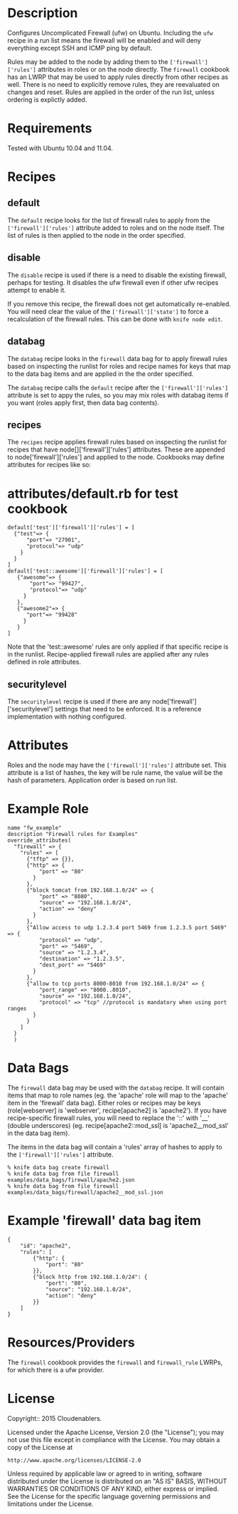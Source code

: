 Description
===========
Configures Uncomplicated Firewall (ufw) on Ubuntu. Including the `ufw` recipe in a run list means the firewall will be enabled and will deny everything except SSH and ICMP ping by default.

Rules may be added to the node by adding them to the `['firewall']['rules']` attributes in roles or on the node directly. The `firewall` cookbook has an LWRP that may be used to apply rules directly from other recipes as well. There is no need to explicitly remove rules, they are reevaluated on changes and reset. Rules are applied in the order of the run list, unless ordering is explictly added.

Requirements
============
Tested with Ubuntu 10.04 and 11.04.

Recipes
=======
default
-------
The `default` recipe looks for the list of firewall rules to apply from the `['firewall']['rules']` attribute added to roles and on the node itself. The list of rules is then applied to the node in the order specified.

disable
-------
The `disable` recipe is used if there is a need to disable the existing firewall, perhaps for testing. It disables the ufw firewall even if other ufw recipes attempt to enable it.

If you remove this recipe, the firewall does not get automatically re-enabled. You will need clear the value of the `['firewall']['state']` to force a recalculation of the firewall rules. This can be done with `knife node edit`.

databag
-------
The `databag` recipe looks in the `firewall` data bag for to apply firewall rules based on inspecting the runlist for roles and recipe names for keys that map to the data bag items and are applied in the the order specified.

The `databag` recipe calls the `default` recipe after the `['firewall']['rules']` attribute is set to appy the rules, so you may mix roles with databag items if you want (roles apply first, then data bag contents).

recipes
-------
The `recipes` recipe applies firewall rules based on inspecting the runlist for recipes that have node[<recipe>]['firewall']['rules'] attributes. These are appended to node['firewall']['rules'] and applied to the node. Cookbooks may define attributes for recipes like so:

# attributes/default.rb for test cookbook
    default['test']['firewall']['rules'] = [
      {"test"=> {
          "port"=> "27901",
          "protocol"=> "udp"
        }
      }
    ]
    default['test::awesome']['firewall']['rules'] = [
       {"awesome"=> {
           "port"=> "99427",
           "protocol"=> "udp"
         }
       },
       {"awesome2"=> {
          "port"=> "99428"
         }
       }
    ]

Note that the 'test::awesome' rules are only applied if that specific recipe is in the runlist. Recipe-applied firewall rules are applied after any rules defined in role attributes.

securitylevel
-------------
The `securitylevel` recipe is used if there are any node['firewall']['securitylevel'] settings that need to be enforced. It is a reference implementation with nothing configured.

Attributes
==========
Roles and the node may have the `['firewall']['rules']` attribute set. This attribute is a list of hashes, the key will be rule name, the value will be the hash of parameters. Application order is based on run list.

# Example Role
    name "fw_example"
    description "Firewall rules for Examples"
    override_attributes(
      "firewall" => {
        "rules" => [
          {"tftp" => {}},
          {"http" => {
              "port" => "80"
            }
          },
          {"block tomcat from 192.168.1.0/24" => {
              "port" => "8080",
              "source" => "192.168.1.0/24",
              "action" => "deny"
            }
          },
          {"Allow access to udp 1.2.3.4 port 5469 from 1.2.3.5 port 5469" => {
              "protocol" => "udp",
              "port" => "5469",
              "source" => "1.2.3.4",
              "destination" => "1.2.3.5",
              "dest_port" => "5469"
            }
          },
          {"allow to tcp ports 8000-8010 from 192.168.1.0/24" => {
              "port_range" => "8000..8010",
              "source" => "192.168.1.0/24",
              "protocol" => "tcp" //protocol is mandatory when using port ranges
            }
          }
        ]
      }
      )

Data Bags
=========
The `firewall` data bag may be used with the `databag` recipe. It will contain items that map to role names (eg. the 'apache' role will map to the 'apache' item in the 'firewall' data bag). Either roles or recipes may be keys (role[webserver] is 'webserver', recipe[apache2] is 'apache2'). If you have recipe-specific firewall rules, you will need to replace the '::' with '__' (double underscores) (eg. recipe[apache2::mod_ssl] is 'apache2__mod_ssl' in the data bag item).

The items in the data bag will contain a 'rules' array of hashes to apply to the `['firewall']['rules']` attribute.

    % knife data bag create firewall
    % knife data bag from file firewall examples/data_bags/firewall/apache2.json
    % knife data bag from file firewall examples/data_bags/firewall/apache2__mod_ssl.json

# Example 'firewall' data bag item

    {
        "id": "apache2",
        "rules": [
            {"http": {
                "port": "80"
            }},
            {"block http from 192.168.1.0/24": {
                "port": "80",
                "source": "192.168.1.0/24",
                "action": "deny"
            }}
        ]
    }

Resources/Providers
===================
The `firewall` cookbook provides the `firewall` and `firewall_rule` LWRPs, for which there is a ufw provider.

License 
=========

Copyright:: 2015 Cloudenablers.

Licensed under the Apache License, Version 2.0 (the "License");
you may not use this file except in compliance with the License.
You may obtain a copy of the License at

    http://www.apache.org/licenses/LICENSE-2.0

Unless required by applicable law or agreed to in writing, software
distributed under the License is distributed on an "AS IS" BASIS,
WITHOUT WARRANTIES OR CONDITIONS OF ANY KIND, either express or implied.
See the License for the specific language governing permissions and
limitations under the License.
